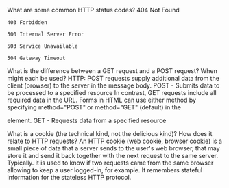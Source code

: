 What are some common HTTP status codes?
	404 Not Found

	403 Forbidden

	500 Internal Server Error

	503 Service Unavailable

	504 Gateway Timeout


What is the difference between a GET request and a POST request? When might each be used?
	HTTP: POST requests supply additional data from the client (browser) to the server in the message body. POST - Submits data to be processed to a specified resource
	In contrast, GET requests include all required data in the URL. Forms in HTML can use either method by specifying method="POST" or method="GET" (default) in the <form> element. GET - Requests data from a specified resource

What is a cookie (the technical kind, not the delicious kind)? How does it relate to HTTP requests?
	 An HTTP cookie (web cookie, browser cookie) is a small piece of data that a server sends to the user's web browser, that may store it and send it back together with the next request to the same server. Typically. it is used to know if two requests came from the same browser allowing to keep a user logged-in, for example. It remembers stateful information for the stateless HTTP protocol.

